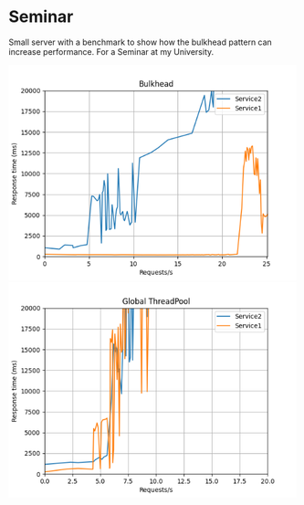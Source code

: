 # Seminar
Small server with a benchmark to show how the bulkhead pattern can increase performance. 
For a Seminar at my University.

![](benchmark/bulkhead.png) 
![](benchmark/no_bulkhead.png)